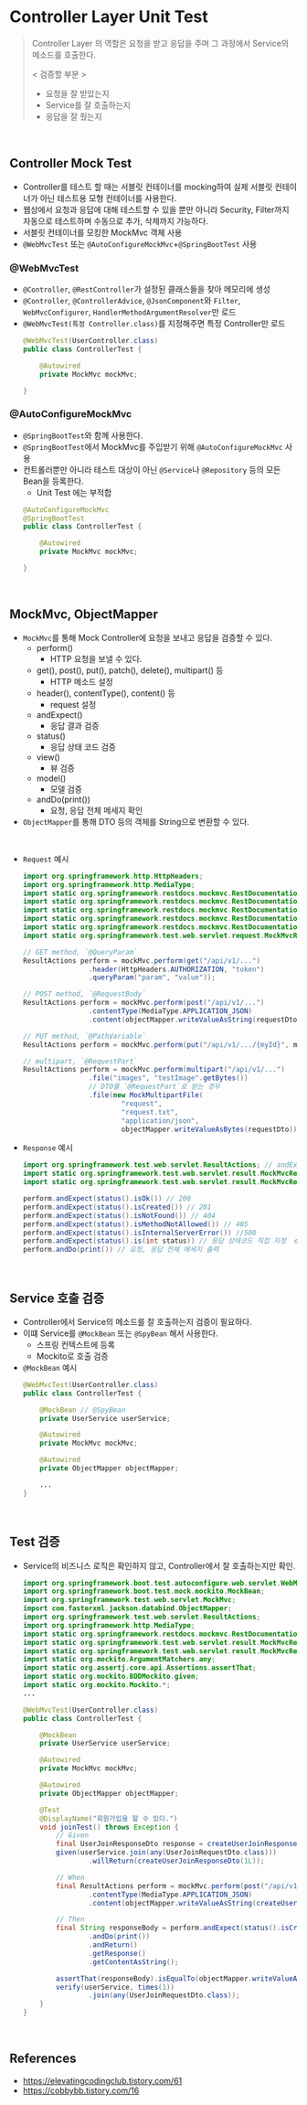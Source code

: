 # Controller Layer Unit Test

> Controller Layer 의 역할은 요청을 받고 응답을 주며 그 과정에서 Service의 메소드를 호출한다.
> 
> < 검증할 부분 >
> - 요청을 잘 받았는지
> - Service를 잘 호출하는지
> - 응답을 잘 줬는지

<br/>

## Controller Mock Test
- Controller를 테스트 할 때는 서블릿 컨테이너를 mocking하여 실제 서블릿 컨테이너가 아닌 테스트용 모형 컨테이너를 사용한다.
- 웹상에서 요청과 응답에 대해 테스트할 수 있을 뿐만 아니라 Security, Filter까지 자동으로 테스트하며 수동으로 추가, 삭제까지 가능하다.
- 서블릿 컨테이너를 모킹한 MockMvc 객체 사용
- `@WebMvcTest` 또는 `@AutoConfigureMockMvc`+`@SpringBootTest` 사용

### @WebMvcTest
- `@Controller`, `@RestController`가 설정된 클래스들을 찾아 메모리에 생성
- `@Controller`, `@ControllerAdvice`, `@JsonComponent`와 `Filter`, `WebMvcConfigurer`,  `HandlerMethodArgumentResolver`만 로드
- `@WebMvcTest(특정 Controller.class)`를 지정해주면 특정 Controller만 로드
  ```java
  @WebMvcTest(UserController.class)
  public class ControllerTest {
  
      @Autowired
      private MockMvc mockMvc;
  
  }
  ```

### @AutoConfigureMockMvc
- `@SpringBootTest`와 함께 사용한다.
- `@SpringBootTest`에서 MockMvc를 주입받기 위해 `@AutoConfigureMockMvc` 사용
- 컨트롤러뿐만 아니라 테스트 대상이 아닌 `@Service`나 `@Repository` 등의 모든 Bean을 등록한다.
  - Unit Test 에는 부적합
  ```java
  @AutoConfigureMockMvc
  @SpringBootTest
  public class ControllerTest {
  
      @Autowired
      private MockMvc mockMvc;
  
  }
  ```

<br/>

## MockMvc, ObjectMapper
- `MockMvc`를 통해 Mock Controller에 요청을 보내고 응답을 검증할 수 있다.
  - perform()
    - HTTP 요청을 보낼 수 있다.
  - get(), post(), put(), patch(), delete(), multipart() 등
    - HTTP 메소드 설정
  - header(), contentType(), content() 등
    - request 설정
  - andExpect()
    - 응답 결과 검증
  - status()
    - 응답 상태 코드 검증
  - view()
    - 뷰 검증
  - model()
    - 모델 검증
  - andDo(print())
    - 요청, 응답 전체 메세지 확인
- `ObjectMapper`를 통해 DTO 등의 객체를 String으로 변환할 수 있다.

<br/>

- `Request` 예시
  ```java
  import org.springframework.http.HttpHeaders;
  import org.springframework.http.MediaType;
  import static org.springframework.restdocs.mockmvc.RestDocumentationRequestBuilders.get;
  import static org.springframework.restdocs.mockmvc.RestDocumentationRequestBuilders.post;
  import static org.springframework.restdocs.mockmvc.RestDocumentationRequestBuilders.put;
  import static org.springframework.restdocs.mockmvc.RestDocumentationRequestBuilders.patch;
  import static org.springframework.restdocs.mockmvc.RestDocumentationRequestBuilders.delete;
  import static org.springframework.test.web.servlet.request.MockMvcRequestBuilders.multipart;
  
  // GET method, `@QueryParam`
  ResultActions perform = mockMvc.perform(get("/api/v1/...")
                  .header(HttpHeaders.AUTHORIZATION, "token")
                  .queryParam("param", "value"));
  
  // POST method, `@RequestBody`
  ResultActions perform = mockMvc.perform(post("/api/v1/...")
                  .contentType(MediaType.APPLICATION_JSON)
                  .content(objectMapper.writeValueAsString(requestDto)));
  
  // PUT method, `@PathVariable`
  ResultActions perform = mockMvc.perform(put("/api/v1/.../{myId}", myId));
  
  // multipart, `@RequestPart`
  ResultActions perform = mockMvc.perform(multipart("/api/v1/...")
                  .file("images", "testImage".getBytes())
                  // DTO를 `@RequestPart`로 받는 경우
                  .file(new MockMultipartFile(
                          "request",
                          "request.txt",
                          "application/json",
                          objectMapper.writeValueAsBytes(requestDto)))));
  ```
- `Response` 예시
  ```java
  import org.springframework.test.web.servlet.ResultActions; // andExpect(), andDo()
  import static org.springframework.test.web.servlet.result.MockMvcResultMatchers.status;
  import static org.springframework.test.web.servlet.result.MockMvcResultHandlers.print;
  
  perform.andExpect(status().isOk()) // 200
  perform.andExpect(status().isCreated()) // 201
  perform.andExpect(status().isNotFound()) // 404
  perform.andExpect(status().isMethodNotAllowed()) // 405
  perform.andExpect(status().isInternalServerError()) //500
  perform.andExpect(status().is(int status)) // 응답 상태코드 직접 지정  ex) is(200)
  perform.andDo(print()) // 요청, 응답 전체 메세지 출력
  ```

<br/>

## Service 호출 검증
- Controller에서 Service의 메소드를 잘 호출하는지 검증이 필요하다.
- 이떄 Service를 `@MockBean` 또는 `@SpyBean` 해서 사용한다.
  - 스프링 컨텍스트에 등록
  - Mockito로 호출 검증
- `@MockBean` 예시
  ```java
  @WebMvcTest(UserController.class)
  public class ControllerTest {
  
      @MockBean // @SpyBean
      private UserService userService;
  
      @Autowired
      private MockMvc mockMvc;
  
      @Autowired
      private ObjectMapper objectMapper;
  
      ...
  }
  ```

<br/>

## Test 검증
- Service의 비즈니스 로직은 확인하지 않고, Controller에서 잘 호출하는지만 확인.
  ```java
  import org.springframework.boot.test.autoconfigure.web.servlet.WebMvcTest;
  import org.springframework.boot.test.mock.mockito.MockBean;
  import org.springframework.test.web.servlet.MockMvc;
  import com.fasterxml.jackson.databind.ObjectMapper;
  import org.springframework.test.web.servlet.ResultActions;
  import org.springframework.http.MediaType;
  import static org.springframework.restdocs.mockmvc.RestDocumentationRequestBuilders.post;
  import static org.springframework.test.web.servlet.result.MockMvcResultMatchers.status;
  import static org.springframework.test.web.servlet.result.MockMvcResultHandlers.print;
  import static org.mockito.ArgumentMatchers.any;
  import static org.assertj.core.api.Assertions.assertThat;
  import static org.mockito.BDDMockito.given;
  import static org.mockito.Mockito.*;
  ...

  @WebMvcTest(UserController.class)
  public class ControllerTest {
  
      @MockBean
      private UserService userService;
  
      @Autowired
      private MockMvc mockMvc;
  
      @Autowired
      private ObjectMapper objectMapper;

      @Test
      @DisplayName("회원가입을 할 수 있다.")
      void joinTest() throws Exception {
          // Given
          final UserJoinResponseDto response = createUserJoinResponseDto(1L);
          given(userService.join(any(UserJoinRequestDto.class)))
                  .willReturn(createUserJoinResponseDto(1L));

          // When
          final ResultActions perform = mockMvc.perform(post("/api/v1/users")
                  .contentType(MediaType.APPLICATION_JSON)
                  .content(objectMapper.writeValueAsString(createUserJoinRequestDto())));

          // Then
          final String responseBody = perform.andExpect(status().isCreated())
                  .andDo(print())
                  .andReturn()
                  .getResponse()
                  .getContentAsString();

          assertThat(responseBody).isEqualTo(objectMapper.writeValueAsString(response));
          verify(userService, times(1))
                  .join(any(UserJoinRequestDto.class));
      }
  }
  ```

<br/>

## References
- https://elevatingcodingclub.tistory.com/61
- https://cobbybb.tistory.com/16
